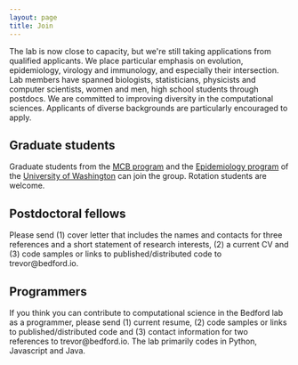 ```yaml
---
layout: page
title: Join
---
```


The lab is now close to capacity, but we're still taking applications from qualified applicants.  We place particular emphasis on evolution, epidemiology, virology and immunology, and especially their intersection. Lab members have spanned biologists, statisticians, physicists and computer scientists, women and men, high school students through postdocs. We are committed to improving diversity in the computational sciences. Applicants of diverse backgrounds are particularly encouraged to apply.

## Graduate students

Graduate students from the [MCB program](https://depts.washington.edu/mcb/) and the [Epidemiology program](http://depts.washington.edu/epidem/doctor-philosophy-phd) of the [University of Washington](http://www.washington.edu/) can join the group.  Rotation students are welcome.

## Postdoctoral fellows

Please send (1) cover letter that includes the names and contacts for three references and a short statement of research interests, (2) a current CV and (3) code samples or links to published/distributed code to trevor<span style="display:none">obfuscate</span>@bedford.io.

## Programmers

If you think you can contribute to computational science in the Bedford lab as a programmer, please send (1) current resume, (2) code samples or links to published/distributed code and (3) contact information for two references to trevor<span style="display:none">obfuscate</span>@bedford.io. The lab primarily codes in Python, Javascript and Java.
